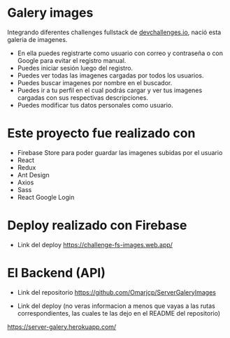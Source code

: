 # Galery images

Integrando diferentes challenges fullstack de <a href="devchallenges.io/paths/full-stack-developer">devchallenges.io</a>, nació esta galeria de imagenes.

* En ella puedes registrarte como usuario con correo y contraseña o con Google para evitar el registro manual.
* Puedes iniciar sesión luego del registro.
* Puedes ver todas las imagenes cargadas por todos los usuarios.
* Puedes buscar imagenes por nombre en el buscador.
* Puedes ir a tu perfil en el cual podrás cargar y ver tus imagenes cargadas con sus respectivas descripciones.
* Puedes modificar tus datos personales como usuario.

# Este proyecto fue realizado con

* Firebase Store para poder guardar las imagenes subidas por el usuario
* React
* Redux
* Ant Design
* Axios
* Sass
* React Google Login

# Deploy realizado con Firebase

* Link del deploy
https://challenge-fs-images.web.app/

# El Backend (API)

* Link del repositorio
https://github.com/Omarjcp/ServerGaleryImages

* Link del deploy
(no veras informacion a menos que vayas a las rutas correspondientes, las cuales te las dejo en el README del repositorio)

https://server-galery.herokuapp.com/
